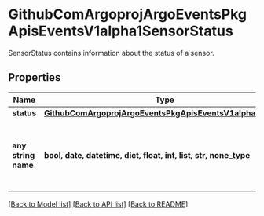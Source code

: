 # GithubComArgoprojArgoEventsPkgApisEventsV1alpha1SensorStatus

SensorStatus contains information about the status of a sensor.

## Properties
Name | Type | Description | Notes
------------ | ------------- | ------------- | -------------
**status** | [**GithubComArgoprojArgoEventsPkgApisEventsV1alpha1Status**](GithubComArgoprojArgoEventsPkgApisEventsV1alpha1Status.md) |  | [optional] 
**any string name** | **bool, date, datetime, dict, float, int, list, str, none_type** | any string name can be used but the value must be the correct type | [optional]

[[Back to Model list]](../README.md#documentation-for-models) [[Back to API list]](../README.md#documentation-for-api-endpoints) [[Back to README]](../README.md)


